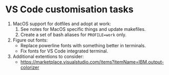 # VS Code customisation tasks

  1. MacOS support for dotfiles and adopt at work:
     1. See notes for MacOS specific things and update makefiles.
     2. Create a set of bash aliases for `PROFILE=work` only.
  2. Figure out fonts:
     * Replace powerline fonts with something better in terminals.
     * Fix fonts for VS Code integrated terminal.
  3. Additional extentions to consider:
     * <https://marketplace.visualstudio.com/items?itemName=IBM.output-colorizer>
